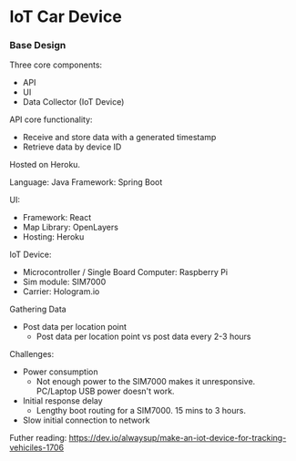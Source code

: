 # IoT Car Device

### Base Design

Three core components:

* API
* UI
* Data Collector (IoT Device)

API core functionality:

* Receive and store data with a generated timestamp
* Retrieve data by device ID

Hosted on Heroku.

Language: Java
Framework: Spring Boot

UI:

* Framework: React
* Map Library: OpenLayers
* Hosting: Heroku

IoT Device:

* Microcontroller / Single Board Computer: Raspberry Pi
* Sim module: SIM7000
* Carrier: Hologram.io

Gathering Data

* Post data per location point
    * Post data per location point vs post data every 2-3 hours

Challenges:

* Power consumption
    * Not enough power to the SIM7000 makes it unresponsive. PC/Laptop USB power doesn't work.
* Initial response delay
    * Lengthy boot routing for a SIM7000. 15 mins to 3 hours.
* Slow initial connection to network

Futher reading: https://dev.io/alwaysup/make-an-iot-device-for-tracking-vehiciles-1706